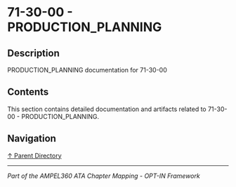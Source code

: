 # 71-30-00 - PRODUCTION_PLANNING

## Description

PRODUCTION_PLANNING documentation for 71-30-00

## Contents

This section contains detailed documentation and artifacts related to 71-30-00 - PRODUCTION_PLANNING.

## Navigation

[↑ Parent Directory](../README.md)

---

*Part of the AMPEL360 ATA Chapter Mapping - OPT-IN Framework*
